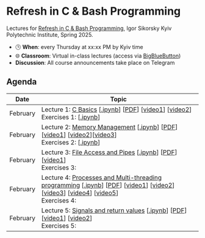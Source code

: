 # Refresh in C & Bash Programming

Lectures for [Refresh in C & Bash Programming](https://ai4ci.eu/course/refresh-in-c-bash-programming/), Igor Sikorsky Kyiv Polytechnic Institute, Spring 2025.

<!-- - Instructor: Yuriy Kochura -->
- 🕒 **When**: every Thursday at xx:xx PM by Kyiv time 
- 🌐 **Classroom**:  Virtual in-class lectures (access via [BigBlueButton]())
- **Discussion**: All course announcements take place on Telegram
<!-- - Contact: [iuriy.kochura@gmail.com](mailto:iuriy.kochura@gmail.com) -->

## Agenda

| Date | Topic |
| ---- | ----- |
| February  |  Lecture 1: [C Basics](https://ai4ci-kpi.github.io/Refresh-in-C/presentations/Lecture_1_C_Basics.slides.html#/) [[.ipynb](https://github.com/ai4ci-kpi/Refresh-in-C/blob/main/Lecture_1_C_Basics.ipynb)] [[PDF](https://github.com/ai4ci-kpi/Refresh-in-C/blob/main/pdf/Lecture_1_C_Basics-1.pdf)] [[video1](https://www.youtube.com/watch?v=dTp0c41XnrQ)] [[video2](https://www.youtube.com/watch?v=aP1ijjeZc24)] <br> Exercises 1: [[.ipynb](https://github.com/ai4ci-kpi/Refresh-in-C/blob/main/exercises/Exercises_C_Basics.ipynb)]|
| February | Lecture 2: [Memory Management](https://ai4ci-kpi.github.io/Refresh-in-C/presentations/Lecture_2_Memory_Management.slides.html#/) [[.ipynb](https://github.com/ai4ci-kpi/Refresh-in-C/blob/main/Lecture_2_Memory_Management.ipynb)] [[PDF](https://github.com/ai4ci-kpi/Refresh-in-C/blob/main/pdf/Lecture_2_Memory_Management.pdf)] [[video1](https://www.youtube.com/watch?v=_8-ht2AKyH4)] [[video2](https://www.youtube.com/watch?v=5OJRqkYbK-4)][[video3](https://www.youtube.com/watch?v=xDVC3wKjS64)] <br> Exercises 2: [[.ipynb](https://github.com/ai4ci-kpi/Refresh-in-C/blob/main/exercises/Exercises_Memory_Management.ipynb)]  |
| February  |  Lecture 3: [File Access and Pipes](https://ai4ci-kpi.github.io/Refresh-in-C/presentations/Lecture_3_File_Access_and_Pipes.slides.html#/) [[.ipynb](https://github.com/ai4ci-kpi/Refresh-in-C/blob/main/Lecture_3_File_Access_and_Pipes.ipynb)] [[PDF](https://github.com/ai4ci-kpi/Refresh-in-C/blob/main/pdf/Lecture_3_File_Access_and_Pipes.pdf)] [[video1](https://www.youtube.com/watch?v=Mqb2dVRe0uo)]  <br> Exercises 3: |
| February  |  Lecture 4: [Processes and Multi-threading programming](https://ai4ci-kpi.github.io/Refresh-in-C/presentations/Lecture_4_Processes_and_Multi_threading_programming.slides.html#/) [[.ipynb](https://github.com/ai4ci-kpi/Refresh-in-C/blob/main/Lecture_4_Processes_and_Multi_threading_programming.ipynb)] [[PDF](https://github.com/ai4ci-kpi/Refresh-in-C/blob/main/pdf/Lecture_4_Processes_and_Multi_threading_programming.pdf)] [[video1](https://www.youtube.com/watch?v=cex9XrZCU14&list=PLfqABt5AS4FkW5mOn2Tn9ZZLLDwA3kZUY)] [[video2](https://youtu.be/PZrQ4eGm-hM?si=4M9bl3R9F1UXlZUe)] [[video3](https://youtu.be/d9s_d28yJq0?si=R-6NXao9sN1dkVLa)] [[video4](https://youtu.be/IKG1P4rgm54?si=cGHCQiKxbYaj1zcp)] [[video5](https://youtu.be/oq29KUy29iQ?si=bYs40U_KTBNtSQk5)] <br> Exercises 4: |
| February  |  Lecture 5: [Signals and return values](https://ai4ci-kpi.github.io/Refresh-in-C/presentations/Lecture_5_Signals_and_return_values.slides.html#/) [[.ipynb](https://github.com/ai4ci-kpi/Refresh-in-C/blob/main/Lecture_5_Signals_and_return_values.ipynb)] [[PDF](https://github.com/ai4ci-kpi/Refresh-in-C/blob/main/pdf/Lecture_5_Signals_and_return_values.pdf)] [[video1](https://www.youtube.com/watch?v=5We_HtLlAbs)] [[video2](https://www.youtube.com/watch?v=jF-1eFhyz1U)] <br> Exercises 5:  |



<!-- | February  |  Lecture 1: [Introduction][] [[PDF][]] | -->